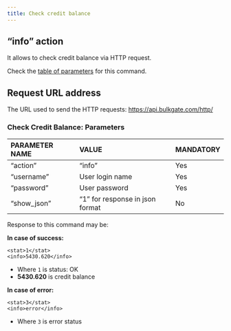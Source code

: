 ```yaml
---
title: Check credit balance
---
```


## “info” action
It allows to check credit balance via HTTP request. 

Check the [table of parameters](#check-credit-balance-parameters) for this command.

## Request URL address
The URL used to send the HTTP requests:
https://api.bulkgate.com/http/

### Check Credit Balance: Parameters

| PARAMETER NAME | VALUE | MANDATORY |
|:--- |:--- |:--- |
|“action”	| “info” |	Yes|
|“username”	|User login name|	Yes|
|“password”|	User password	|Yes|
|“show_json”|	“1” for response in json format|	No|


Response to this command may be:

**In case of success:**
``` url
<stat>1</stat>
<info>5430.620</info>
```
 - Where `1` is status: OK
 - **5430.620** is credit balance
 

**In case of error:**
``` url
<stat>3</stat>
<info>error</info>
```
 - Where `3` is error status

